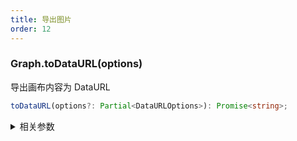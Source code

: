 ```yaml
---
title: 导出图片
order: 12
---
```


### Graph.toDataURL(options)

导出画布内容为 DataURL

```typescript
toDataURL(options?: Partial<DataURLOptions>): Promise<string>;
```

<details><summary>相关参数</summary>

<table><thead><tr><th>

参数

</th><th>

类型

</th><th>

描述

</th></tr></thead>
<tbody><tr><td>

options

</td><td>

Partial&lt;[DataURLOptions](../api/reference/g6.dataurloptions.zh.md)&gt;

</td><td>

导出配置

</td></tr>
</tbody></table>

**返回值**：

- **类型：**Promise&lt;string&gt;

- **描述：**DataURL

</details>
